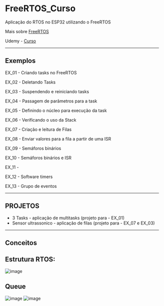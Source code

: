 # FreeRTOS_Curso


Aplicação do RTOS no ESP32 utilizando o FreeRTOS

Mais sobre [FreeRTOS](https://www.freertos.org/a00106.html)

Udemy - [Curso](https://www.udemy.com/share/103ie43@0q6hqC6VpNYev4n1XBFy2ZVQFfX341YLPhojJwCX90reu3F2GlBrdMs-ozQkRm0h/)

******************************************************************

## **Exemplos**

EX_01 - Criando tasks no FreeRTOS

EX_02 - Deletando Tasks

EX_03 - Suspendendo e reiniciando tasks

EX_04 - Passagem de parâmetros para a task

EX_05 - Definindo o núcleo para execução da task

EX_06 - Verificando o uso da Stack

EX_07 - Criação e leitura de Filas

EX_08 - Enviar valores para a fila a partir de uma ISR

EX_09 - Semáforos binários

EX_10 - Semáforos binários e ISR

EX_11 - 

EX_12 - Software timers

EX_13 - Grupo de eventos

******************************************************************

## **PROJETOS**

- 3 Tasks - aplicação de multitasks (projeto para - EX_01)
- Sensor ultrassonico - aplicação de filas (projeto para - EX_07 e EX_03)

******************************************************************

## **Conceitos**



## **Estrutura RTOS:**

![image](https://user-images.githubusercontent.com/95059305/163687209-56607c23-6851-4b39-8804-7c4fe60461a9.png)

## **Queue**

![image](https://user-images.githubusercontent.com/95059305/163687231-d71ccf13-d5b5-4302-a0e1-0a2582552d61.png)
![image](https://user-images.githubusercontent.com/95059305/163687236-0f01c460-b2bb-4cf3-b729-61f43b086bed.png)


